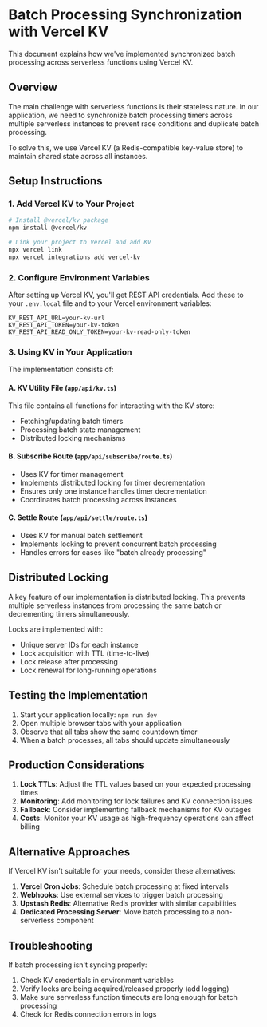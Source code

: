 # Batch Processing Synchronization with Vercel KV

This document explains how we've implemented synchronized batch processing across serverless functions using Vercel KV.

## Overview

The main challenge with serverless functions is their stateless nature. In our application, we need to synchronize batch processing timers across multiple serverless instances to prevent race conditions and duplicate batch processing. 

To solve this, we use Vercel KV (a Redis-compatible key-value store) to maintain shared state across all instances.

## Setup Instructions

### 1. Add Vercel KV to Your Project

```bash
# Install @vercel/kv package
npm install @vercel/kv

# Link your project to Vercel and add KV
npx vercel link
npx vercel integrations add vercel-kv
```

### 2. Configure Environment Variables

After setting up Vercel KV, you'll get REST API credentials. Add these to your `.env.local` file and to your Vercel environment variables:

```
KV_REST_API_URL=your-kv-url
KV_REST_API_TOKEN=your-kv-token
KV_REST_API_READ_ONLY_TOKEN=your-kv-read-only-token
```

### 3. Using KV in Your Application

The implementation consists of:

#### A. KV Utility File (`app/api/kv.ts`)

This file contains all functions for interacting with the KV store:
- Fetching/updating batch timers
- Processing batch state management
- Distributed locking mechanisms

#### B. Subscribe Route (`app/api/subscribe/route.ts`)

- Uses KV for timer management
- Implements distributed locking for timer decrementation
- Ensures only one instance handles timer decrementation
- Coordinates batch processing across instances

#### C. Settle Route (`app/api/settle/route.ts`)

- Uses KV for manual batch settlement
- Implements locking to prevent concurrent batch processing
- Handles errors for cases like "batch already processing"

## Distributed Locking

A key feature of our implementation is distributed locking. This prevents multiple serverless instances from processing the same batch or decrementing timers simultaneously.

Locks are implemented with:
- Unique server IDs for each instance
- Lock acquisition with TTL (time-to-live)
- Lock release after processing
- Lock renewal for long-running operations

## Testing the Implementation

1. Start your application locally: `npm run dev`
2. Open multiple browser tabs with your application
3. Observe that all tabs show the same countdown timer
4. When a batch processes, all tabs should update simultaneously

## Production Considerations

1. **Lock TTLs**: Adjust the TTL values based on your expected processing times
2. **Monitoring**: Add monitoring for lock failures and KV connection issues
3. **Fallback**: Consider implementing fallback mechanisms for KV outages
4. **Costs**: Monitor your KV usage as high-frequency operations can affect billing

## Alternative Approaches

If Vercel KV isn't suitable for your needs, consider these alternatives:

1. **Vercel Cron Jobs**: Schedule batch processing at fixed intervals
2. **Webhooks**: Use external services to trigger batch processing
3. **Upstash Redis**: Alternative Redis provider with similar capabilities
4. **Dedicated Processing Server**: Move batch processing to a non-serverless component

## Troubleshooting

If batch processing isn't syncing properly:

1. Check KV credentials in environment variables
2. Verify locks are being acquired/released properly (add logging)
3. Make sure serverless function timeouts are long enough for batch processing
4. Check for Redis connection errors in logs 